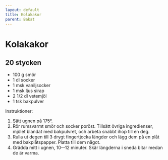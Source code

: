 ```yaml
---
layout: default
title: Kolakakor
parent: Bakat
---
```

# Kolakakor

## 20 stycken

-   100 g smör
-   1 dl socker
-   1 msk vaniljsocker
-   1 msk ljus sirap
-   2 1/2 dl vetemjöl
-   1 tsk bakpulver

Instruktioner:

1.  Sätt ugnen på 175°.
2.  Rör rumsvarmt smör och socker poröst. Tillsätt övriga ingredienser,
    mjölet blandat med bakpulvret, och arbeta snabbt ihop till en deg.
3.  Rulla ut degen till 3 drygt fingertjocka längder och lägg dem på en
    plåt med bakplåtspapper. Platta till dem något.
4.  Grädda mitt i ugnen, 10--12 minuter. Skär längderna i sneda bitar
    medan de är varma.

